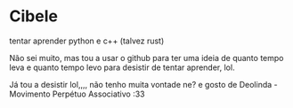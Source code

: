 # Cibele
tentar aprender python e c++ (talvez rust)

<p>Não sei muito, mas tou a usar o github para ter uma ideia de quanto tempo leva e quanto tempo levo para desistir de tentar aprender, lol.  </p>
<p> Já tou a desistir lol,,,, não tenho muita vontade ne? e gosto de Deolinda - Movimento Perpétuo Associativo :33</p>


